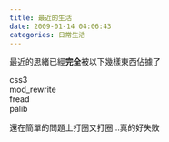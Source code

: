```yaml
---
title: 最近的生活
date: 2009-01-14 04:06:43
categories: 日常生活
---
```


  
最近的思緒已經**完全**被以下幾樣東西佔據了  
  
css3  
mod\_rewrite  
fread  
palib  
  
還在簡單的問題上打圈又打圈...真的好失敗  